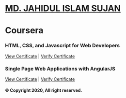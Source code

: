 # [MD. JAHIDUL ISLAM SUJAN](https://jahidofficial.github.io)

# Coursera

### HTML, CSS, and Javascript for Web Developers

[View Certificate](https://jahidofficial.github.io/MyCourses/Certificates/TDBRR3CVHGFY.jpg) | [Verify Certificate](https://www.coursera.org/verify/TDBRR3CVHGFY)

### Single Page Web Applications with AngularJS

[View Certificate](https://jahidofficial.github.io/MyCourses/Certificates/#.jpg) | [Verify Certificate](https://www.coursera.org/verify/#)

#### &copy; Copyright 2020, All right reserved.